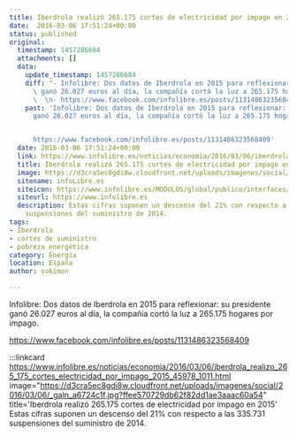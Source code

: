 ```yaml
---
title: Iberdrola realizó 265.175 cortes de electricidad por impago en 2015
date:  2016-03-06 17:51:24+00:00
status: published
original:
  timestamp: 1457286684
  attachments: []
  data:
    update_timestamp: 1457286684
    diff: "- Infolibre: Dos datos de Iberdrola en 2015 para reflexionar: su presidente\
      \ ganó 26.027 euros al día, la compañía cortó la luz a 265.175 hogares por impago.\n\
      \  \n- https://www.facebook.com/infolibre.es/posts/1131486323568409"
    past: 'Infolibre: Dos datos de Iberdrola en 2015 para reflexionar: su presidente
      ganó 26.027 euros al día, la compañía cortó la luz a 265.175 hogares por impago.


      https://www.facebook.com/infolibre.es/posts/1131486323568409'
  date: 2016-03-06 17:51:24+00:00
  link: https://www.infolibre.es/noticias/economia/2016/03/06/iberdrola_realizo_265_175_cortes_electricidad_por_impago_2015_45978_1011.html
  title: Iberdrola realizó 265.175 cortes de electricidad por impago en 2015
  image: https://d3cra5ec8gdi8w.cloudfront.net/uploads/imagenes/social/2016/03/06/_galn_a6724c1f.jpg?ffee570729db62f82dd1ae3aaac60a54
  sitename: infoLibre.es
  siteicon: https://www.infolibre.es/MODULOS/global/publico/interfaces/web/infolibre/img/favicon.ico
  siteurl: https://www.infolibre.es
  description: Estas cifras suponen un descenso del 21% con respecto a las 335.731
    suspensiones del suministro de 2014.
tags:
- Iberdrola
- cortes de suministro
- pobreza energética
category: Energía
location: España
author: vokimon

---
```

Infolibre: Dos datos de Iberdrola en 2015 para reflexionar: su presidente ganó 26.027 euros al día, la compañía cortó la luz a 265.175 hogares por impago.

https://www.facebook.com/infolibre.es/posts/1131486323568409

:::linkcard https://www.infolibre.es/noticias/economia/2016/03/06/iberdrola_realizo_265_175_cortes_electricidad_por_impago_2015_45978_1011.html image="https://d3cra5ec8gdi8w.cloudfront.net/uploads/imagenes/social/2016/03/06/_galn_a6724c1f.jpg?ffee570729db62f82dd1ae3aaac60a54" title='Iberdrola realizó 265.175 cortes de electricidad por impago en 2015'
    Estas cifras suponen un descenso del 21% con respecto a las 335.731 suspensiones del suministro de 2014.


